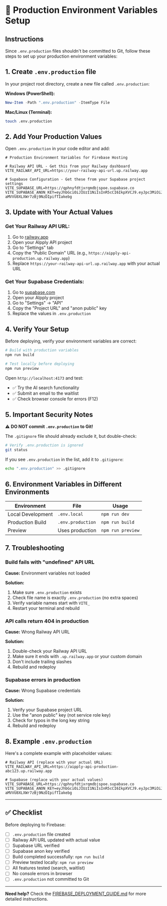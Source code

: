 # 🔐 Production Environment Variables Setup

## Instructions

Since `.env.production` files shouldn't be committed to Git, follow these steps to set up your production environment variables:

## 1. Create `.env.production` file

In your project root directory, create a new file called `.env.production`:

**Windows (PowerShell):**
```powershell
New-Item -Path ".env.production" -ItemType File
```

**Mac/Linux (Terminal):**
```bash
touch .env.production
```

## 2. Add Your Production Values

Open `.env.production` in your code editor and add:

```env
# Production Environment Variables for Firebase Hosting

# Railway API URL - Get this from your Railway dashboard
VITE_RAILWAY_API_URL=https://your-railway-api-url.up.railway.app

# Supabase Configuration - Get these from your Supabase project settings
VITE_SUPABASE_URL=https://qphnyfdtjxrqmdbjspoe.supabase.co
VITE_SUPABASE_ANON_KEY=eyJhbGciOiJIUzI1NiIsInR5cCI6IkpXVCJ9.eyJpc3MiOiJzdXBhYmFzZSIsInJlZiI6InFwaG55ZmR0anhycW1kYmpzcG9lIiwicm9sZSI6ImFub24iLCJpYXQiOjE3NTIwMTA4NTYsImV4cCI6MjA2NzU4Njg1Nn0.XPqD6vd3TOLk-aMVVU8XLXWr7zBj9NzDIpifTIakebg
```

## 3. Update with Your Actual Values

### Get Your Railway API URL:
1. Go to [railway.app](https://railway.app/dashboard)
2. Open your AIpply API project
3. Go to "Settings" tab
4. Copy the "Public Domain" URL (e.g., `https://aipply-api-production.up.railway.app`)
5. Replace `https://your-railway-api-url.up.railway.app` with your actual URL

### Get Your Supabase Credentials:
1. Go to [supabase.com](https://supabase.com/dashboard)
2. Open your AIpply project
3. Go to "Settings" → "API"
4. Copy the "Project URL" and "anon public" key
5. Replace the values in `.env.production`

## 4. Verify Your Setup

Before deploying, verify your environment variables are correct:

```bash
# Build with production variables
npm run build

# Test locally before deploying
npm run preview
```

Open `http://localhost:4173` and test:
- ✅ Try the AI search functionality
- ✅ Submit an email to the waitlist
- ✅ Check browser console for errors (F12)

## 5. Important Security Notes

⚠️ **DO NOT commit `.env.production` to Git!**

The `.gitignore` file should already exclude it, but double-check:

```bash
# Verify .env.production is ignored
git status
```

If you see `.env.production` in the list, add it to `.gitignore`:

```bash
echo ".env.production" >> .gitignore
```

## 6. Environment Variables in Different Environments

| Environment | File | Usage |
|-------------|------|-------|
| Local Development | `.env.local` | `npm run dev` |
| Production Build | `.env.production` | `npm run build` |
| Preview | Uses production | `npm run preview` |

## 7. Troubleshooting

### Build fails with "undefined" API URL

**Cause:** Environment variables not loaded

**Solution:**
1. Make sure `.env.production` exists
2. Check file name is exactly `.env.production` (no extra spaces)
3. Verify variable names start with `VITE_`
4. Restart your terminal and rebuild

### API calls return 404 in production

**Cause:** Wrong Railway API URL

**Solution:**
1. Double-check your Railway API URL
2. Make sure it ends with `.up.railway.app` or your custom domain
3. Don't include trailing slashes
4. Rebuild and redeploy

### Supabase errors in production

**Cause:** Wrong Supabase credentials

**Solution:**
1. Verify your Supabase project URL
2. Use the "anon public" key (not service role key)
3. Check for typos in the long key string
4. Rebuild and redeploy

## 8. Example `.env.production`

Here's a complete example with placeholder values:

```env
# Railway API (replace with your actual URL)
VITE_RAILWAY_API_URL=https://aipply-api-production-abc123.up.railway.app

# Supabase (replace with your actual values)
VITE_SUPABASE_URL=https://qphnyfdtjxrqmdbjspoe.supabase.co
VITE_SUPABASE_ANON_KEY=eyJhbGciOiJIUzI1NiIsInR5cCI6IkpXVCJ9.eyJpc3MiOiJzdXBhYmFzZSIsInJlZiI6InFwaG55ZmR0anhycW1kYmpzcG9lIiwicm9sZSI6ImFub24iLCJpYXQiOjE3NTIwMTA4NTYsImV4cCI6MjA2NzU4Njg1Nn0.XPqD6vd3TOLk-aMVVU8XLXWr7zBj9NzDIpifTIakebg
```

---

## ✅ Checklist

Before deploying to Firebase:

- [ ] `.env.production` file created
- [ ] Railway API URL updated with actual value
- [ ] Supabase URL verified
- [ ] Supabase anon key verified
- [ ] Build completed successfully: `npm run build`
- [ ] Preview tested locally: `npm run preview`
- [ ] All features tested (search, waitlist)
- [ ] No console errors in browser
- [ ] `.env.production` not committed to Git

---

**Need help?** Check the [FIREBASE_DEPLOYMENT_GUIDE.md](./FIREBASE_DEPLOYMENT_GUIDE.md) for more detailed instructions.


